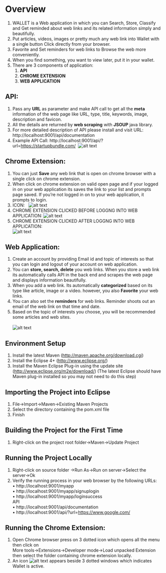 # Overview
1.  WALLET is a Web application in which you can Search, Store, Classify and Get reminded about web links and its related information    simply and beautifully.
2.  Put articles, videos, images or pretty much any web link into Wallet with a single button Click directly from your browser.
3.  Favorite and Set reminders for web links to Browse the web more conveniently.
4.  When you find something, you want to view later, put it in your wallet.
5.  There are 3 components of application:
    1)	**API** 
    2)	**CHROME EXTENSION**
    3)	**WEB APPLICATION**
## API:
1.	Pass any **URL** as parameter and make API call to get all the **meta** information of the web page like URL, type, title, keywords, image, description and favicon.
2.	All the details are returned by **web scraping** with **JSOUP** java library.
3.	For more detailed description of API please install and visit URL: http://localhost:9001/api/documentation
4.  Example API Call:  http://localhost:9001/api/?url=https://startupbundle.com/
&nbsp;![alt text](https://user-images.githubusercontent.com/22897611/32630336-2ef8d986-c551-11e7-9135-934ff3bc45f4.PNG) <br />
## Chrome Extension:
1.	You can just **Save** any web link that is open on chrome browser with a single click on chrome extension.
2.	When click on chrome extension on valid open page and if your logged in on your web application its saves the link to your list and prompts page saved. If you’re not logged in on to your web application, it prompts to login. 
3.  ICON: &nbsp; ![alt text](https://user-images.githubusercontent.com/22897611/32630403-56922ee8-c551-11e7-80f7-6e91728ff244.PNG)
4.  CHROME EXTENSION CLICKED BEFORE LOGGNG INTO WEB APPLICATION:
    ![alt text](https://user-images.githubusercontent.com/22897611/32630410-5b4fff00-c551-11e7-92ec-ea9d8dea7f87.PNG)
5.  CHROME EXTENSION CLICKED AFTER LOGGNG INTO WEB APPLICATION:  
    ![alt text](https://user-images.githubusercontent.com/22897611/32630414-5db8123c-c551-11e7-9ee7-6e4c4969f1cc.PNG)
## Web Application:
1.	Create an account by providing Email id and topic of interests so that you can login and logout of your account on web application.
2.	You can **store, search, delete** you web links. When you store a web link its automatically calls API in the back end and scrapes the web page and displays information beautifully. 
3.	When you add a web link. Its automatically **categorized** based on its type like article, image or a video. however, you also **Favorite** your web links.
4.	You can also set the **reminders** for web links. Reminder shoots out an email of the web link on that time and date.
5.	Based on the topic of interests you choose, you will be recommended some articles and web sites. <br /> <br/> 
    ![alt text](https://user-images.githubusercontent.com/22897611/32630400-526ce9f2-c551-11e7-99c2-7c99b6b1c6ad.PNG) <br/>
## Environment Setup
1.	Install the latest Maven (http://maven.apache.org/download.cgi)
2.	Install the Eclipse 4+ (http://www.eclipse.org/)
3.	Install the Maven Eclipse Plug-in using the update site (http://www.eclipse.org/m2e/download/) (The latest Eclipse should have Maven plug-in installed so you may not need to do this step)
## Importing the Project into Eclipse
1.	File->Import->Maven->Existing Maven Projects
2.	Select the directory containing the pom.xml file
3.	Finish
## Building the Project for the First Time
1.	Right-click on the project root folder->Maven->Update Project
## Running the Project Locally
1.	Right-click on source folder ->Run As->Run on server->Select the server->Ok 
2.	Verify the running process in your web browser by the following URLs:<br />
    •	http://localhost:9001/myapp <br />
    •	http://localhost:9001/myapp/signuplogin <br />
    •	http://localhost:9001/myapp/loginsuccess <br />
API <br />
    •	http://localhost:9001/api/documentation <br />
    •	http://localhost:9001/api/?url=https://www.google.com/
 
## Running the Chrome Extension:
1.	Open Chrome browser press on 3 dotted icon which opens all the menu then click on <br />
    More tools->Extensions->Developer mode->Load unpacked Extension then select the folder containing chrome extension locally.
2.	An icon ![alt text](https://user-images.githubusercontent.com/22897611/32630403-56922ee8-c551-11e7-80f7-6e91728ff244.PNG) appears beside 3 dotted windows which indicates Wallet is active.


